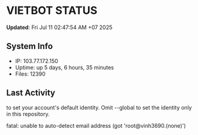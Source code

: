 # VIETBOT STATUS
**Updated**: Fri Jul 11 02:47:54 AM +07 2025

## System Info
- IP: 103.77.172.150
- Uptime: up 5 days, 6 hours, 35 minutes
- Files: 12390

## Last Activity

to set your account's default identity.
Omit --global to set the identity only in this repository.

fatal: unable to auto-detect email address (got 'root@vinh3690.(none)')

